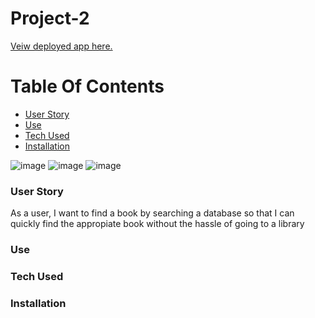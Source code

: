 # Project-2

<a href='https://cryptic-chamber-77839.herokuapp.com/'>Veiw deployed app here.</a>

# Table Of Contents
- [User Story](###User%20Story)
- [Use](###Use)
- [Tech Used](###Tech%20Used)
- [Installation](###Installation)



![image](https://raw.githubusercontent.com/BrockThigpen/Project-2/master/public/assets/images/indexDemo.png)
![image](https://raw.githubusercontent.com/BrockThigpen/Project-2/master/public/assets/images/libDemo.png)
![image](https://raw.githubusercontent.com/BrockThigpen/Project-2/master/public/assets/images/searchDemo.png)

### <a name="User Story"></a>User Story

As a user, I want to find a book by searching a database so that I can quickly find the appropiate book without the hassle of going to a library

### <a name="Use"></a>Use


### <a name="Tech Used"></a>Tech Used


### <a name="Installation"></a>Installation
